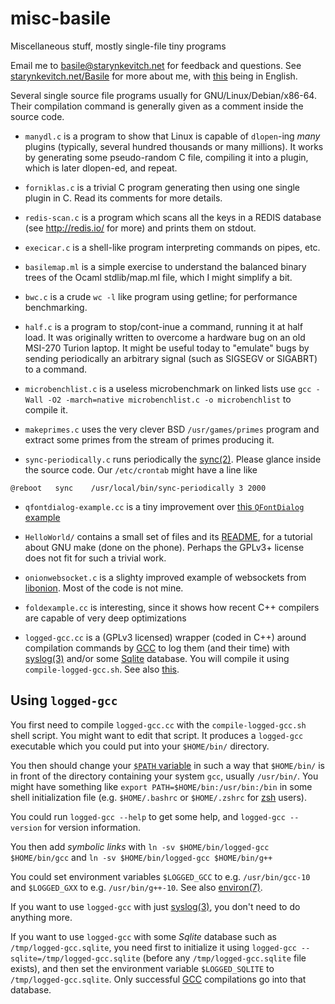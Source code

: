 # misc-basile
Miscellaneous stuff, mostly single-file tiny programs

Email me to
[basile@starynkevitch.net](mailto:basile@starynkevitch.net) for
feedback and questions. See
[starynkevitch.net/Basile](http://starynkevitch.net/Basile/) for more
about me, with [this](http://starynkevitch.net/Basile/index_en.html)
being in English.

Several single source file programs usually for
GNU/Linux/Debian/x86-64. Their compilation command is generally given
as a comment inside the source code.

* `manydl.c` is a program to show that Linux is capable of `dlopen`-ing
  *many* plugins (typically, several hundred thousands or many
  millions). It works by generating some pseudo-random C file, compiling it
  into a plugin, which is later dlopen-ed, and repeat.

* `forniklas.c` is a trivial C program generating then using one single plugin
 in C. Read its comments for more details.

* `redis-scan.c` is a program which scans all the keys in a REDIS database
  (see http://redis.io/ for more) and prints them on stdout.

* `execicar.c` is a shell-like program interpreting commands on pipes, etc.

* `basilemap.ml` is a simple exercise to understand the balanced binary trees
of the Ocaml stdlib/map.ml file, which I might simplify a bit.

* `bwc.c`  is a crude `wc -l` like program using getline; for performance benchmarking.

* `half.c` is a program to stop/cont-inue a command, running it at
  half load. It was originally written to overcome a hardware bug on
  an old MSI-270 Turion laptop. It might be useful today to "emulate"
  bugs by sending periodically an arbitrary signal (such as SIGSEGV or
  SIGABRT) to a command.

* `microbenchlist.c`  is a useless microbenchmark on linked lists
  use `gcc -Wall -O2 -march=native microbenchlist.c -o microbenchlist`
  to compile it.

* `makeprimes.c` uses the very clever BSD `/usr/games/primes` program
  and extract some primes from the stream of primes producing it.

* `sync-periodically.c` runs periodically the
  [sync(2)](http://man7.org/linux/man-pages/man2/sync.2.html). Please
  glance inside the source code. Our `/etc/crontab` might have a line like

```
@reboot   sync    /usr/local/bin/sync-periodically 3 2000
```

* `qfontdialog-example.cc` is a tiny improvement over [this `QFontDialog` example](http://www.codebind.com/cpp-tutorial/qt-tutorial/qt-tutorials-for-beginners-qfontdialog-example/)

* `HelloWorld/` contains a small set of files and its
  [README](HelloWorld/README.md), for a tutorial about GNU make (done
  on the phone). Perhaps the GPLv3+ license does not fit for such a
  trivial work.

* `onionwebsocket.c` is a slighty improved example of websockets from
  [libonion](https://www.coralbits.com/libonion/). Most of the code is
  not mine.

* `foldexample.cc` is interesting, since it shows how recent C++ compilers are capable of very deep optimizations

* `logged-gcc.cc` is a (GPLv3 licensed) wrapper (coded in C++) around
  compilation commands by [GCC](http://gcc.gnu.org/) to log them (and
  their time) with
  [syslog(3)](https://man7.org/linux/man-pages/man3/syslog.3.html)
  and/or some [Sqlite](http://sqlite.org/) database. You will compile
  it using `compile-logged-gcc.sh`.  See also
  [this](https://unix.stackexchange.com/questions/605505/how-to-log-compilation-commands-on-linux-with-gcc).

## Using `logged-gcc`

You first need to compile `logged-gcc.cc` with the
`compile-logged-gcc.sh` shell script. You might want to edit that
script. It produces a `logged-gcc` executable which you could put into
your `$HOME/bin/` directory.

You then should change your [`$PATH`
variable](https://en.wikipedia.org/wiki/PATH_(variable)) in such a way
that `$HOME/bin/` is in front of the directory containing your system
`gcc`, usually `/usr/bin/`. You might have something like `export
PATH=$HOME/bin:/usr/bin:/bin` in some shell initialization file
(e.g. `$HOME/.bashrc` or `$HOME/.zshrc` for [zsh](http://zsh.org/)
users).

You could run `logged-gcc --help` to get some help, and `logged-gcc
--version` for version information.

You then add *symbolic links* with `ln -sv $HOME/bin/logged-gcc $HOME/bin/gcc` and  `ln -sv $HOME/bin/logged-gcc $HOME/bin/g++`

You could set environment variables `$LOGGED_GCC` to
e.g. `/usr/bin/gcc-10` and `$LOGGED_GXX` to
e.g. `/usr/bin/g++-10`. See also
[environ(7)](https://man7.org/linux/man-pages/man7/environ.7.html).

If you want to use `logged-gcc` with just
[syslog(3)](https://man7.org/linux/man-pages/man3/syslog.3.html), you
don't need to do anything more.

If you want to use `logged-gcc` with some *Sqlite* database such as
`/tmp/logged-gcc.sqlite`, you need first to initialize it using
`logged-gcc --sqlite=/tmp/logged-gcc.sqlite` (before any
`/tmp/logged-gcc.sqlite` file exists), and then set the environment
variable `$LOGGED_SQLITE` to `/tmp/logged-gcc.sqlite`. Only successful
[GCC](http://gcc.gnu.org/) compilations go into that database.
